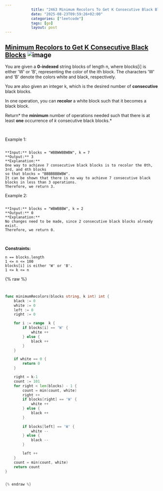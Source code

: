 ```yaml
---
            title: "2463 Minimum Recolors To Get K Consecutive Black Blocks"
            date: "2025-08-23T09:59:26+02:00"
            categories: ["leetcode"]
            tags: [go]
            layout: post
---
```

            
## [Minimum Recolors to Get K Consecutive Black Blocks](https://leetcode.com/problems/minimum-recolors-to-get-k-consecutive-black-blocks) ![image](https://img.shields.io/badge/Difficulty-Easy-brightgreen)

You are given a **0-indexed** string blocks of length n, where blocks[i] is either 'W' or 'B', representing the color of the ith block. The characters 'W' and 'B' denote the colors white and black, respectively.

You are also given an integer k, which is the desired number of **consecutive** black blocks.

In one operation, you can **recolor** a white block such that it becomes a black block.

Return* the **minimum** number of operations needed such that there is at least **one** occurrence of *k* consecutive black blocks.*

 

Example 1:

```

**Input:** blocks = "WBBWWBBWBW", k = 7
**Output:** 3
**Explanation:**
One way to achieve 7 consecutive black blocks is to recolor the 0th, 3rd, and 4th blocks
so that blocks = "BBBBBBBWBW". 
It can be shown that there is no way to achieve 7 consecutive black blocks in less than 3 operations.
Therefore, we return 3.

```

Example 2:

```

**Input:** blocks = "WBWBBBW", k = 2
**Output:** 0
**Explanation:**
No changes need to be made, since 2 consecutive black blocks already exist.
Therefore, we return 0.

```

 

**Constraints:**

	n == blocks.length
	1 <= n <= 100
	blocks[i] is either 'W' or 'B'.
	1 <= k <= n

{% raw %}


```go


func minimumRecolors(blocks string, k int) int {
    black := 0
    white := 0
    left := 0
    right := 0

    for i := range  k {
        if blocks[i] == 'W' {
            white ++
        } else {
            black ++
        }
    }

    if white == 0 {
        return 0
    }

    right = k-1
    count := 101
    for right < len(blocks) - 1 {
        count = min(count, white)
        right ++ 
        if blocks[right] == 'W' {
            white ++
        } else {
            black ++
        }
        
        if blocks[left] == 'W' {
            white --
        } else {
            black --
        }

        left ++
    }
    count = min(count, white)
    return count
}


{% endraw %}
```
